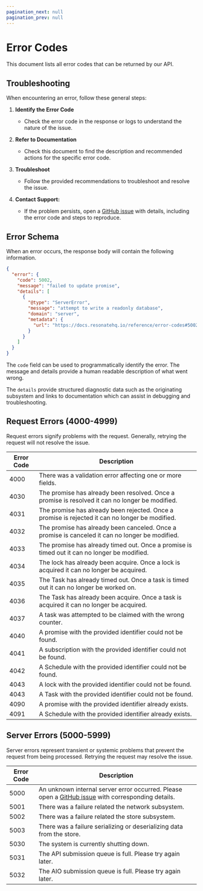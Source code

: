 ```yaml
---
pagination_next: null
pagination_prev: null
---
```


# Error Codes

This document lists all error codes that can be returned by our API.

## Troubleshooting

When encountering an error, follow these general steps:

1. **Identify the Error Code**

   - Check the error code in the response or logs to understand the nature of the issue.

2. **Refer to Documentation**

   - Check this document to find the description and recommended actions for the specific error code.

3. **Troubleshoot**

   - Follow the provided recommendations to troubleshoot and resolve the issue.

4. **Contact Support:**
   - If the problem persists, open a [GitHub issue](https://github.com/resonatehq/resonate/issues/new) with details, including the error code and steps to reproduce.

## Error Schema

When an error occurs, the response body will contain the following information.

```json
{
  "error": {
    "code": 5002,
    "message": "failed to update promise",
    "details": [
      {
        "@type": "ServerError",
        "message": "attempt to write a readonly database",
        "domain": "server",
        "metadata": {
          "url": "https://docs.resonatehq.io/reference/error-codes#5002"
        }
      }
    ]
  }
}
```

The `code` field can be used to programmatically identify the error. The message and details provide a human readable description of what went wrong.

The `details` provide structured diagnostic data such as the originating subsystem and links to documentation which can assist in debugging and troubleshooting.

## Request Errors (4000-4999)

Request errors signify problems with the request. Generally, retrying the request will not resolve the issue.

| Error Code | Description                                                                                     |
| ---------- | ----------------------------------------------------------------------------------------------- |
| 4000       | There was a validation error affecting one or more fields.                                      |
| 4030       | The promise has already been resolved. Once a promise is resolved it can no longer be modified. |
| 4031       | The promise has already been rejected. Once a promise is rejected it can no longer be modified. |
| 4032       | The promise has already been canceled. Once a promise is canceled it can no longer be modified. |
| 4033       | The promise has already timed out. Once a promise is timed out it can no longer be modified.    |
| 4034       | The lock has already been acquire. Once a lock is acquired it can no longer be acquired.        |
| 4035       | The Task has already timed out. Once a task is timed out it can no longer be worked on.         |
| 4036       | The Task has already been acquire. Once a task is acquired it can no longer be acquired.        |
| 4037       | A task was attempted to be claimed with the wrong counter.                                      |
| 4040       | A promise with the provided identifier could not be found.                                      |
| 4041       | A subscription with the provided identifier could not be found.                                 |
| 4042       | A Schedule with the provided identifier could not be found.                                     |
| 4043       | A lock with the provided identifier could not be found.                                         |
| 4043       | A Task with the provided identifier could not be found.                                         |
| 4090       | A promise with the provided identifier already exists.                                          |
| 4091       | A Schedule with the provided identifier already exists.                                         |

## Server Errors (5000-5999)

Server errors represent transient or systemic problems that prevent the request from being processed. Retrying the request may resolve the issue.

| Error Code | Description                                                                                                                                            |
| ---------- | ------------------------------------------------------------------------------------------------------------------------------------------------------ |
| 5000       | An unknown internal server error occurred. Please open a [GitHub issue](https://github.com/resonatehq/resonate/issues/new) with corresponding details. |
| 5001       | There was a failure related the network subsystem.                                                                                                     |
| 5002       | There was a failure related the store subsystem.                                                                                                       |
| 5003       | There was a failure serializing or deserializing data from the store.                                                                                  |
| 5030       | The system is currently shutting down.                                                                                                                 |
| 5031       | The API submission queue is full. Please try again later.                                                                                              |
| 5032       | The AIO submission queue is full. Please try again later.                                                                                              |
